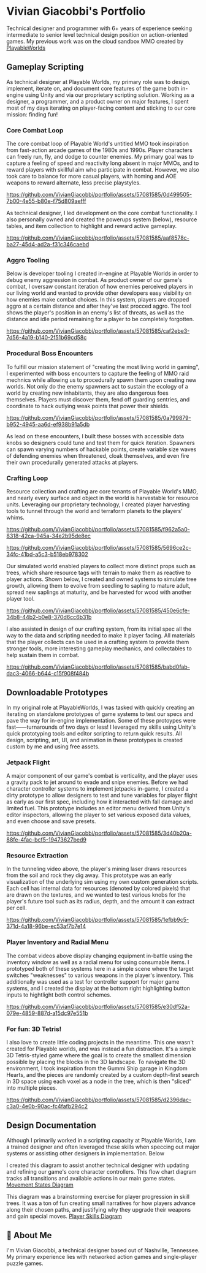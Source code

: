 # Vivian Giacobbi's Portfolio

Technical designer and programmer with 6+ years of experience seeking intermediate to senior level technical design position on action-oriented games. My previous work was on the cloud sandbox MMO created by [PlayableWorlds](https://www.playableworlds.com/)

## Gameplay Scripting
As technical designer at Playable Worlds, my primary role was to design, implement, iterate on, and document core features of the game both in-engine using Unity and via our proprietary scripting solution. Working as a designer, a programmer, and a product owner on major features, I spent most of my days iterating on player-facing content and sticking to our core mission: finding fun!

### Core Combat Loop
The core combat loop of Playable World's untitled MMO took inspiration from fast-action arcade games of the 1980s and 1990s. Player characters can freely run, fly, and dodge to counter enemies. My primary goal was to capture a feeling of speed and reactivity long absent in major MMOs, and to reward players with skillful aim who participate in combat. However, we also took care to balance for more casual players, with homing and AOE weapons to reward alternate, less precise playstyles.

https://github.com/VivianGiacobbi/portfolio/assets/57081585/0d499505-7b00-4e55-b80e-f75d809aefff

As technical designer, I led development on the core combat functionality. I also personally owned and created the powerups system (below), resource tables, and item collection to highlight and reward active gameplay.

https://github.com/VivianGiacobbi/portfolio/assets/57081585/aaf8578c-ba27-45d4-ad2a-f31c346caebd

### Aggro Tooling
Below is developer tooling I created  in-engine at Playable Worlds in order to debug enemy aggression in combat. As product owner of our game's combat, I oversaw constant iteration of how enemies perceived players in our living world and wanted to provide other developers easy visibility on how enemies make combat choices. In this system, players are dropped aggro at a certain distance and after they've last procced aggro. The tool shows the player's position in an enemy's list of threats, as well as the distance and idle period remaining for a player to be completely forgotten.

https://github.com/VivianGiacobbi/portfolio/assets/57081585/caf2ebe3-7d56-4a19-b140-2f51b69cd58c

### Procedural Boss Encounters
To fulfill our mission statement of "creating the most living world in gaming", I experimented with boss encounters to capture the feeling of MMO raid mechnics while allowing us to procedurally spawn them upon creating new worlds. Not only do the enemy spawners act to sustain the ecology of a world by creating new inhabitants, they are also dangerous foes themselves. Players must discover them, fend off guarding sentries, and coordinate to hack outlying weak points that power their shields. 

https://github.com/VivianGiacobbi/portfolio/assets/57081585/0a799879-b952-4945-aa6d-ef938b91a5db

As lead on these encounters, I built these bosses with accessible data knobs so designers could tune and test them for quick iteration. Spawners can spawn varying numbers of hackable points, create variable size waves of defending enemies when threatened, cloak themselves, and even fire their own procedurally generated attacks at players.

### Crafting Loop
Resource collection and crafting are core tenants of Playable World's MMO, and nearly every surface and object in the world is harvestable for resource units. Leveraging our proprietary technology, I created player harvesting tools to tunnel through the world and terraform planets to the players' whims.

https://github.com/VivianGiacobbi/portfolio/assets/57081585/f962a5a0-8318-42ca-945a-34e2b95de8ec

https://github.com/VivianGiacobbi/portfolio/assets/57081585/5696ce2c-34fc-41bd-a5c3-b518eb978302

Our simulated world enabled players to collect more distinct props such as trees, which share resource tags with terrain to make them as reactive to player actions. Shown below, I created and owned systems to simulate tree growth, allowing them to evolve from seedling to sapling to mature adult, spread new saplings at maturity, and be harvested for wood with another player tool.

https://github.com/VivianGiacobbi/portfolio/assets/57081585/450e6cfe-34b8-44b2-b0e8-370d6cc6b31b

I also assisted in design of our crafting system, from its initial spec all the way to the data and scripting needed to make it player facing. All materials that the player collects can be used in a crafting system to provide them stronger tools, more interesting gameplay mechanics, and collectables to help sustain them in combat.

https://github.com/VivianGiacobbi/portfolio/assets/57081585/babd0fab-dac3-4066-b644-c15f908f484b

## Downloadable Prototypes
In my original role at PlayableWorlds, I was tasked with quickly creating an iterating on standalone prototypes of game systems to test our specs and pave the way for in-engine implementation. Some of these protoypes were fast——turnarounds of two days or less! I leveraged my skills using Unity's quick prototyping tools and editor scripting to return quick results. All design, scripting, art, UI, and animation in these prototypes is created custom by me and using free assets.

### Jetpack Flight
A major component of our game's combat is verticality, and the player uses a gravity pack to jet around to evade and snipe enemies. Before we had character controller systems to implement jetpacks in-game, I created a dirty prototype to allow designers to test and tune variables for player flight as early as our first spec, including how it interacted with fall damage and limited fuel. This prototype includes an editor menu derived from Unity's editor inspectors, allowing the player to set various exposed data values, and even choose and save presets.

https://github.com/VivianGiacobbi/portfolio/assets/57081585/3d40b20a-88fe-4fac-bcf5-19473627bed9

### Resource Extraction
In the tunneling video above, the player's mining laser draws resources from the soil and rock they dig away. This prototype was an early visualization of the underlying sim using my own custom generation scripts. Each cell has internal data for resources (denoted by colored pixels) that are drawn on the textures, and we wanted to test various knobs for the player's future tool such as its radius, depth, and the amount it can extract per cell.

https://github.com/VivianGiacobbi/portfolio/assets/57081585/1efbb9c5-371d-4a18-96be-ec53af7b7e14

### Player Inventory and Radial Menu
The combat videos above display changing equipment in-battle using the inventory window as well as a radial menu for using consumable items. I prototyped both of these systems here in a simple scene where the target switches "weaknesses" to various weapons in the player's inventory. This additionally was used as a test for controller support for major game systems, and I created the display at the bottom right highlighting button inputs to hightlight both control schemes.

https://github.com/VivianGiacobbi/portfolio/assets/57081585/e30df52a-079e-4859-887d-a15dc97e551b

### For fun: 3D Tetris!
I also love to create little coding projects in the meantime. This one wasn't created for Playable worlds, and was instead a fun distraction. It's a simple 3D Tetris-styled game where the goal is to create the smallest dimension possible by placing the blocks in the 3D landscape. To navigate the 3D environment, I took inspiration from the Gummi Ship garage in Kingdom Hearts, and the pieces are randomly created by a custom depth-first search in 3D space using each voxel as a node in the tree, which is then "sliced" into multiple pieces.

https://github.com/VivianGiacobbi/portfolio/assets/57081585/d2396dac-c3a0-4e0b-90ac-fc4fafb294c2

## Design Documentation
Although I primarily worked in a scripting capacity at Playable Worlds, I am a trained designer and often leveraged these skills when speccing out major systems or assisting other designers in implementation. Below

I created this diagram to assist another technical designer with updating and refining our game's core character controllers. This flow chart diagram tracks all transitions and available actions in our main game states.
[Movement States Diagram](https://github.com/VivianGiacobbi/portfolio/blob/5aa8218518b3b90f0593f90307d6319546edd687/giacobbi_diagram_movement.pdf)

This diagram was a brainstorming exercise for player progression in skill trees. It was a ton of fun creating small narratives for how players advance along their chosen paths, and justifying why they upgrade their weapons and gain special moves.
[Player Skills Diagram](https://github.com/VivianGiacobbi/portfolio/blob/dbb81cd9df6b5b765bc3e65d102ec1d98f3a7d60/giacobbi_diagram_skills.pdf)

## 🚀 About Me
I'm Vivian Giacobbi, a technical designer based out of Nashville, Tennessee. My primary experience lies with networked action games and single-player puzzle games.
